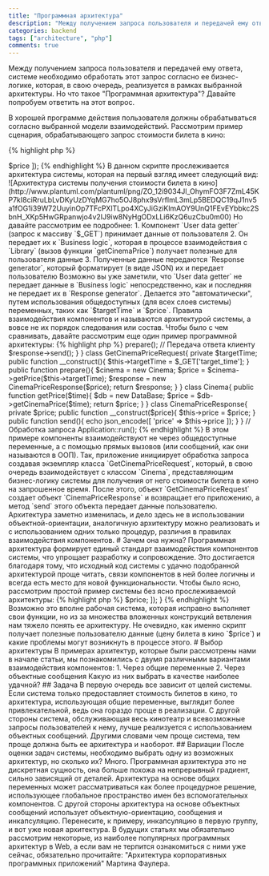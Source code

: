 ```yaml
---
title: "Программная архитектура"
description: "Между получением запроса пользователя и передачей ему ответа, системе необходимо обработать этот запрос согласно ее бизнес-логике, которая, в свою очередь, реализуется в рамках выбранной архитектуры. Но что такое \"Программная архитектура\"? Давайте попробуем ответить на этот вопрос..."
categories: backend
tags: ["architecture", "php"]
comments: true
---
```

Между получением запроса пользователя и передачей ему ответа, системе необходимо обработать этот запрос согласно ее бизнес-логике, которая, в свою очередь, реализуется в рамках выбранной архитектуры. Но что такое "Программная архитектура"? Давайте попробуем ответить на этот вопрос.

В хорошей программе действия пользователя должны обрабатываться согласно выбранной модели взаимодействий. Рассмотрим пример сценария, обрабатывающего запрос стоимости билета в кино:

{% highlight php %}
<?php
// Функция возвращает стоимость билета в кино на данное время

function getCinemaPrice($time){
  ...
}

// Получение данных от пользователя

$targetTime = $_GET['target_time'];

// Бизнес-логика

$price = getCinemaPrice($targetTime);

// Возврат ответа пользователю

echo json_encode([
  'price' => $price
]);
{% endhighlight %}

В данном скрипте прослеживается архитектура системы, которая на первый взгляд имеет следующий вид:

![Архитектура системы получения стоимости билета в кино](http://www.plantuml.com/plantuml/png/ZO_12i9034Jl_OhymFO3F7ZmL45KP7kI8ciRruLbLvDKyUzDYqMG7ho5OJ8phx9sVrflmL3mLp5BEDQC19qJ1nv5a1fOG1i39W72UuyinOp7TFcPXlTLpo4XCyJiGziKlmAOY9UnQ1FEvEYbbkc2SbnH_XKp5HwGRpanwjo4v2IJ9iw8NyHgODxLLi6KzQ6uzCbu0m00)

Но давайте рассмотрим ее подробнее:

1. Компонент `User data getter` (запрос к массиву `$_GET`) принимает данные от пользователя
2. Он передает их к `Business logic`, которая в процессе взаимодействия с `Library` (вызов функции `getCinemaPrice`) получает полезные для пользователя данные
3. Полученные данные передаются `Response generator`, который форматирует (в виде JSON) их и передает пользователю

Возможно вы уже заметили, что `User data getter` не передает данные в `Business logic` непосредственно, как и последняя не передает их в `Response generator`. Делается это "автоматически", путем использования общедоступных (для всех слоев системы) переменных, таких как `$targetTime` и `$price`. Правила взаимодействия компонентов и называются архитектурой системы, а вовсе не их порядок следования или состав.

Чтобы было с чем сравнивать, давайте рассмотрим еще один пример программной архитектуры:

{% highlight php %}
<?php
class Application{
  public static function run(){
    // Получение данных от клиента

    $request = new GetCinemaPriceRequest;
    // Формирование ответа

    $response = $request->prepare();
    // Передача ответа клиенту

    $response->send();
  }
}

class GetCinemaPriceRequest{
  private $targetTime;

  public function __construct(){
    $this->targetTime = $_GET['target_time'];
  }

  public function prepare(){
    $cinema = new Cinema;
    $price = $cinema->getPrice($this->targetTime);
    $response = new CinemaPriceResponse($price);

    return $response;
  }
}

class Cinema{
  public function getPrice($time){
    $db = new DataBase;
    $price = $db->getCinemaPrice($time);

    return $price;
  }
}

class CinemaPriceResponse{
  private $price;

  public function __construct($price){
    $this->price = $price;
  }

  public function send(){
    echo json_encode([
      'price' => $this->price
    ]);
  }
}

// Обработка запроса

Application::run();
{% endhighlight %}

В этом примере компоненты взаимодействуют не через общедоступные переменные, а с помощью прямых вызовов (или сообщений, как они называются в ООП). Так, приложение инициирует обработка запроса создавая экземпляр класса `GetCinemaPriceRequest`, который, в свою очередь взаимодействует с классом `Cinema`, представляющим бизнес-логику системы для получения от него стоимости билета в кино на запрошенное время. После этого, объект `GetCinemaPriceRequest` создает объект `CinemaPriceResponse` и возвращает его приложению, а метод `send` этого объекта передает данные пользователю.

Архитектура заметно изменилась, и дело здесь не в использовании объектной-ориентации, аналогичную архитектуру можно реализовать и с использованием одних только процедур, различия в правилах взаимодействия компонентов.

# Зачем она нужна?

Программная архитектура формирует единый стандарт взаимодействия компонентов системы, что упрощает разработку и сопровождение. Это достигается благодаря тому, что исходный код системы с удачно подобранной архитектурой проще читать, связи компонентов в ней более логичны и всегда есть место для новой функциональности.

Чтобы было ясно, рассмотрим простой пример системы без ясно прослеживаемой архитектуры:

{% highlight php %}
<?php
if(isset($_GET['action'])){
  if($_GET['action'] == 'get_cinema_price'){
    if(isset($_GET['target_time'])){
      $targetTime = $_GET['target_time'];
      if(!empty($targetTime)){
        $db = mysqli_connect(...);
        $stmt = mysqli_prepare($db, 'SELECT price FROM cinema WHERE time = ?');
        ...
      }
      else{
        exit;
      }
    }
    else{
      exit;
    }
  }
}
else{
  header('Location: http://my_site.ru/', true, 301);
}

if(isset($price)){
  echo json_encode([
    'price' => $price;
  ]);
}
{% endhighlight %}

Возможно это вполне рабочая система, которая исправно выполняет свои функции, но из за множества вложенных конструкций ветвления нам тяжело понять ее архитектуру. Не очевидно, как именно скрипт получает полезные пользователю данные (цену билета в кино `$price`) и какие проблемы могут возникнуть в процессе этого.

# Выбор архитектуры

В примерах архитектур, которые были рассмотрены нами в начале статьи, мы познакомились с двумя различными вариантами взаимодействия компонентов:

1. Через общие переменные
2. Через объектные сообщения

Какую из них выбрать в качестве наиболее удачной?

## Задача

В первую очередь все зависит от целей системы. Если система только предоставляет стоимость билетов в кино, то архитектура, использующая общие переменные, выглядит более привлекательной, ведь она гораздо проще в реализации. С другой стороны система, обслуживающая весь кинотеатр и всевозможные запросы пользователей к нему, лучше реализуется с использованием объектных сообщений. Другими словами чем проще система, тем проще должна быть ее архитектура и наоборот.

## Вариации

После оценки задач системы, необходимо выбрать одну из возможных архитектур, но сколько их? Много. Программная архитектура это не дискретная сущность, она больше похожа на непрерывный градиент, сильно зависящий от деталей.

Архитектура на основе общих переменных может рассматриваться как более процедурное решение, использующее глобальное пространство имен без вспомогательных компонентов. С другой стороны архитектура на основе объектных сообщений использует объектную-ориентацию, сообщения и инкапсуляцию. Перенесите, к примеру, инкапсуляцию в первую группу, и вот уже новая архитектура.

В будущих статьях мы обязательно рассмотрим некоторые, из наиболее популярных программных архитектур в Web, а если вам не терпится ознакомиться с ними уже сейчас, обязательно прочитайте: "Архитектура корпоративных программных приложений" Мартина Фаулера.
